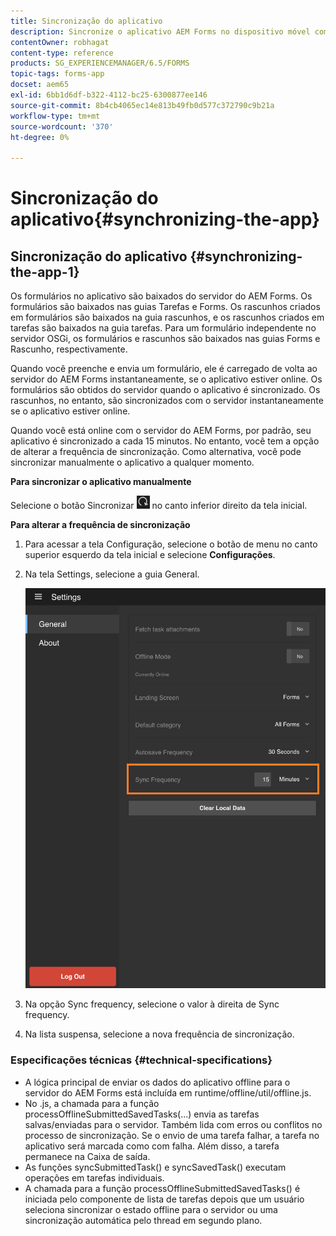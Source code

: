 ```yaml
---
title: Sincronização do aplicativo
description: Sincronize o aplicativo AEM Forms no dispositivo móvel com o servidor do AEM Forms.
contentOwner: robhagat
content-type: reference
products: SG_EXPERIENCEMANAGER/6.5/FORMS
topic-tags: forms-app
docset: aem65
exl-id: 6bb1d6df-b322-4112-bc25-6300877ee146
source-git-commit: 8b4cb4065ec14e813b49fb0d577c372790c9b21a
workflow-type: tm+mt
source-wordcount: '370'
ht-degree: 0%

---
```


# Sincronização do aplicativo{#synchronizing-the-app}

## Sincronização do aplicativo {#synchronizing-the-app-1}

Os formulários no aplicativo são baixados do servidor do AEM Forms. Os formulários são baixados nas guias Tarefas e Forms. Os rascunhos criados em formulários são baixados na guia rascunhos, e os rascunhos criados em tarefas são baixados na guia tarefas. Para um formulário independente no servidor OSGi, os formulários e rascunhos são baixados nas guias Forms e Rascunho, respectivamente.

Quando você preenche e envia um formulário, ele é carregado de volta ao servidor do AEM Forms instantaneamente, se o aplicativo estiver online. Os formulários são obtidos do servidor quando o aplicativo é sincronizado. Os rascunhos, no entanto, são sincronizados com o servidor instantaneamente se o aplicativo estiver online.

Quando você está online com o servidor do AEM Forms, por padrão, seu aplicativo é sincronizado a cada 15 minutos. No entanto, você tem a opção de alterar a frequência de sincronização. Como alternativa, você pode sincronizar manualmente o aplicativo a qualquer momento.

**Para sincronizar o aplicativo manualmente**

Selecione o botão Sincronizar ![sync-app](assets/sync-app.png) no canto inferior direito da tela inicial.

**Para alterar a frequência de sincronização**

1. Para acessar a tela Configuração, selecione o botão de menu no canto superior esquerdo da tela inicial e selecione **Configurações**.
1. Na tela Settings, selecione a guia General.

   ![Configuração de frequência de sincronização na janela Configurações gerais](assets/gen-settings-2.png)

1. Na opção Sync frequency, selecione o valor à direita de Sync frequency.
1. Na lista suspensa, selecione a nova frequência de sincronização.

### Especificações técnicas {#technical-specifications}

* A lógica principal de enviar os dados do aplicativo offline para o servidor do AEM Forms está incluída em runtime/offline/util/offline.js.
* No .js, a chamada para a função processOfflineSubmittedSavedTasks(...) envia as tarefas salvas/enviadas para o servidor. Também lida com erros ou conflitos no processo de sincronização. Se o envio de uma tarefa falhar, a tarefa no aplicativo será marcada como com falha. Além disso, a tarefa permanece na Caixa de saída.
* As funções syncSubmittedTask() e syncSavedTask() executam operações em tarefas individuais.
* A chamada para a função processOfflineSubmittedSavedTasks() é iniciada pelo componente de lista de tarefas depois que um usuário seleciona sincronizar o estado offline para o servidor ou uma sincronização automática pelo thread em segundo plano.
